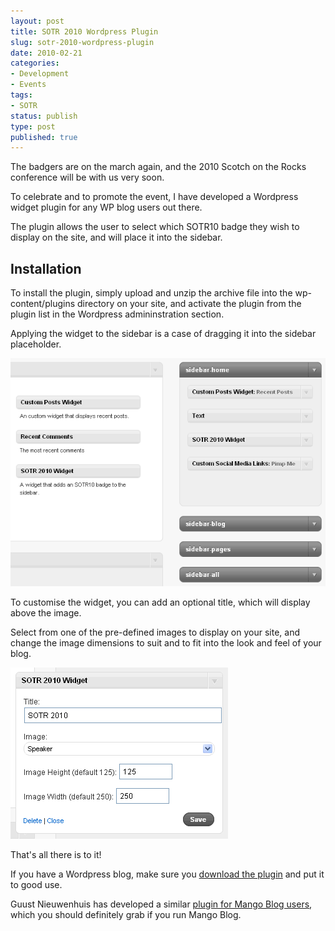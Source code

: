 ```yaml
---
layout: post
title: SOTR 2010 Wordpress Plugin
slug: sotr-2010-wordpress-plugin
date: 2010-02-21
categories:
- Development
- Events
tags:
- SOTR
status: publish
type: post
published: true
---
```

<p>The badgers are on the march again, and the 2010 Scotch on the Rocks conference will be with us very soon.</p>
<p>To celebrate and to promote the event, I have developed a Wordpress widget plugin for any WP blog users out there.</p>
<p>The plugin allows the user to select which SOTR10 badge they wish to display on the site, and will place it into the sidebar.</p>
<h2>Installation</h2>
<p>To install the plugin, simply upload and unzip the archive file into the wp-content/plugins directory on your site, and activate the plugin from the plugin list in the Wordpress admininstration section.</p>
<p>Applying the widget to the sidebar is a case of dragging it into the sidebar placeholder.</p>
<p><img title="Install the SOTR 2010 Widget" src="/assets/uploads/2010/02/installWidget.gif" alt="Install the SOTR 2010 Widget" /></p>
<p>To customise the widget, you can add an optional title, which will display above the image.</p>
<p>Select from one of the pre-defined images to display on your site, and change the image dimensions to suit and to fit into the look and feel of your blog.</p>
<p><img title="Edit the SOTR 2010 Widget" src="/assets/uploads/2010/02/editWidget.gif" alt="Edit the SOTR 2010 Widget" /></p>
<p>That's all there is to it!</p>
<p>If you have a Wordpress blog, make sure you <a title="Download the SOTR2010 Wordpress Widget Plugin" href="http://www.monkehworks.com/downloads/SOTR10/scotch2010_BadgeWidget.zip" target="_blank">download the plugin</a> and put it to good use.</p>
<p>Guust Nieuwenhuis has developed a similar <a title="Visit Guust's site for the Mango Blog SOTR 2010 plugin" href="http://www.lagaffe.be/post.cfm/sotr-2010-badges" target="_blank">plugin for Mango Blog users</a>, which you should definitely grab if you run Mango Blog.</p>
